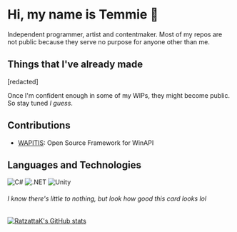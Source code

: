 # Hi, my name is Temmie 🍕

Independent programmer, artist and contentmaker. Most of my repos are not public because they serve no purpose for anyone other than me.

## Things that I've already made
[redacted]

Once I'm confident enough in some of my WIPs, they might become public. So stay tuned *I guess*.

## Contributions
- [WAPITIS](https://github.com/TonSharp/WAPITIS): Open Source Framework for WinAPI

## Languages and Technologies
![C#](https://img.shields.io/badge/-C_Sharp-000033?style=for-the-badge&logo=csharp&logoColor=53AC56)
![.NET](https://img.shields.io/badge/-.net-000033?style=for-the-badge&logo=dotnet&logoColor=violet)
![Unity](https://img.shields.io/badge/-Unity-000033?style=for-the-badge&logo=Unity&logoColor=white)

###### *I know there's little to nothing, but look how good this card looks lol*
[![RatzattaK's GitHub stats](https://github-readme-stats.vercel.app/api?username=ratzattak&custom_title=RatzattaK's%20GitHub%20Stats&show_icons=true&include_all_commits=true&theme=dark&bg_color=0,000033,2d2d75&icon_color=eff1f3)](https://github.com/anuraghazra/github-readme-stats)
